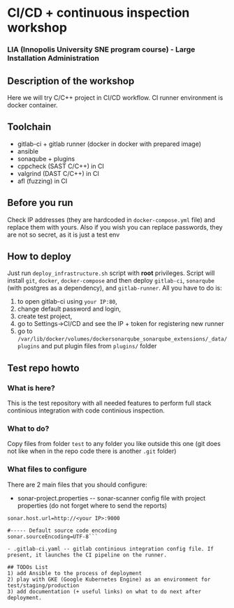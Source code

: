 # CI/CD + continuous inspection workshop
### LIA (Innopolis University SNE program course) - Large Installation Administration

## Description of the workshop

Here we will try C/C++ project in CI/CD workflow. CI runner environment is docker container. 

## Toolchain
- gitlab-ci + gitlab runner (docker in docker with prepared image)
- ansible
- sonaqube + plugins
- cppcheck (SAST C/C++) in CI
- valgrind (DAST C/C++) in CI
- afl (fuzzing) in CI

## Before you run

Check IP addresses (they are hardcoded in `docker-compose.yml` file) and replace them with yours. Also if you wish you can replace passwords, they are not so secret, as it is just a test env

## How to deploy

Just run `deploy_infrastructure.sh` script with **root** privileges. Script will install `git`, `docker`, `docker-compose` and then deploy `gitlab-ci`, `sonarqube` (with postgres as a dependency), and `gitlab-runner`. All you have to do is: 
1. to open gitlab-ci using `your IP:80`, 
2. change default password and login, 
3. create test project, 
4. go to Settings->CI/CD and see the IP + token for registering new runner
5. go to `/var/lib/docker/volumes/dockersonarqube_sonarqube_extensions/_data/plugins` and put plugin files from `plugins/` folder

## Test repo howto
### What is here?

This is the test repository with all needed features to perform full stack continious integration with code continious inspection.

### What to do?

Copy files from folder `test` to any folder you like outside this one (git does not like when in the repo code there is another `.git` folder)

### What files to configure

There are 2 main files that you should configure:
- sonar-project.properties -- sonar-scanner config file with project properties (do not forget where to send the reports)

```#----- Default SonarQube server
sonar.host.url=http://<your IP>:9000

#----- Default source code encoding
sonar.sourceEncoding=UTF-8```

- .gitlab-ci.yaml -- gitlab continious integration config file. If present, it launches the CI pipeline on the runner.

## TODOs List
1) add Ansible to the process of deployment
2) play with GKE (Google Kubernetes Engine) as an environment for test/staging/production
3) add documentation (+ useful links) on what to do next after deployment.
